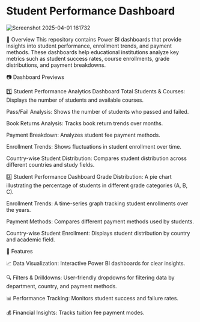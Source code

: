 # Student Performance Dashboard


![Screenshot 2025-04-01 161732](https://github.com/user-attachments/assets/0321f725-5a69-4829-b30b-a59be9c50074)

📌 Overview
This repository contains Power BI dashboards that provide insights into student performance, enrollment trends, and payment methods. These dashboards help educational institutions analyze key metrics such as student success rates, course enrollments, grade distributions, and payment breakdowns.

📷 Dashboard Previews

1️⃣ Student Performance Analytics Dashboard
Total Students & Courses: Displays the number of students and available courses.

Pass/Fail Analysis: Shows the number of students who passed and failed.

Book Returns Analysis: Tracks book return trends over months.

Payment Breakdown: Analyzes student fee payment methods.

Enrollment Trends: Shows fluctuations in student enrollment over time.

Country-wise Student Distribution: Compares student distribution across different countries and study fields.

2️⃣ Student Performance Dashboard
Grade Distribution: A pie chart illustrating the percentage of students in different grade categories (A, B, C).

Enrollment Trends: A time-series graph tracking student enrollments over the years.

Payment Methods: Compares different payment methods used by students.

Country-wise Student Enrollment: Displays student distribution by country and academic field.

📌 Features

📈 Data Visualization: Interactive Power BI dashboards for clear insights.

🔍 Filters & Drilldowns: User-friendly dropdowns for filtering data by department, country, and payment methods.

📊 Performance Tracking: Monitors student success and failure rates.

💰 Financial Insights: Tracks tuition fee payment modes.


